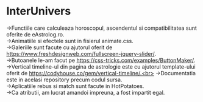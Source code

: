 # InterUnivers
&rarr;Functiile care calculeaza horoscopul, ascendentul si compatibilitatea sunt oferite de eAstrolog.ro. <br>
&rarr;Animatiile si efectele sunt in fisierul animate.css. <br>
&rarr;Galeriile sunt facute cu ajutorul oferit de https://www.freshdesignweb.com/fullscreen-jquery-slider/. <br>
&rarr;Butoanele le-am facut pe https://css-tricks.com/examples/ButtonMaker/. <br>
&rarr;Vertical timeline-ul din pagina de astrologie este cu ajutorul template-ului oferit de https://codyhouse.co/gem/vertical-timeline/.<br>
&rarr;Documentatia este in acelasi repository precum codul sursa. <br>
&rarr;Aplicatiile rebus si match sunt facute in HotPotatoes. <br>
&rarr;Ca atributii, am lucrat amandoi impreuna, a fost impartit egal. <br>
